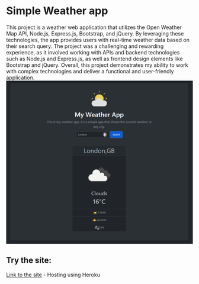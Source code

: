 # Simple Weather app 
This project is a weather web application that utilizes the Open Weather Map API, Node.js, Express.js, Bootstrap, and jQuery. By leveraging these technologies, the app provides users with real-time weather data based on their search query. The project was a challenging and rewarding experience, as it involved working with APIs and backend technologies such as Node.js and Express.js, as well as frontend design elements like Bootstrap and jQuery. Overall, this project demonstrates my ability to work with complex technologies and deliver a functional and user-friendly application.
![alt text](screenshots/screenshot.png)

## Try the site:
[Link to the site](https://tranquil-mountain-28661.herokuapp.com) - Hosting using Heroku
